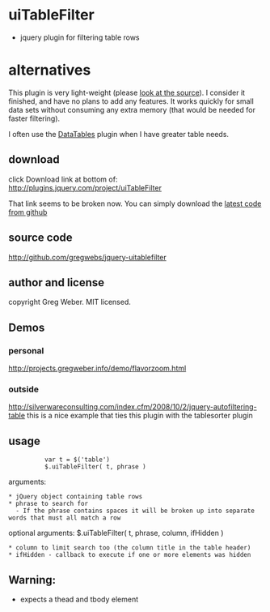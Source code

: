 # uiTableFilter

- jquery plugin for filtering table rows

# alternatives

This plugin is very light-weight (please [look at the source](https://github.com/gregwebs/jquery-uitablefilter/blob/master/jquery.uitablefilter.js)). I consider it finished, and have no plans to add any features. It works quickly for small data sets without consuming any extra memory (that would be needed for faster filtering).

I often use the [DataTables](http://datatables.net/) plugin when I have greater table needs.

## download

click Download link at bottom of:
http://plugins.jquery.com/project/uiTableFilter

That link seems to be broken now.
You can simply download the [latest code from github](https://raw.github.com/gregwebs/jquery-uitablefilter/master/jquery.uitablefilter.js)


## source code

http://github.com/gregwebs/jquery-uitablefilter


## author and license

copyright Greg Weber. MIT licensed.


## Demos

### personal

http://projects.gregweber.info/demo/flavorzoom.html

### outside

http://silverwareconsulting.com/index.cfm/2008/10/2/jquery-autofiltering-table
this is a nice example that ties this plugin with the tablesorter plugin


## usage

              var t = $('table')
              $.uiTableFilter( t, phrase )
            

arguments:

    * jQuery object containing table rows
    * phrase to search for
      - If the phrase contains spaces it will be broken up into separate words that must all match a row

optional arguments:
              $.uiTableFilter( t, phrase, column, ifHidden )

    * column to limit search too (the column title in the table header)
    * ifHidden - callback to execute if one or more elements was hidden


## Warning:

* expects a thead and tbody element
